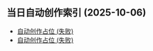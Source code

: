 <!-- 汇总文件（聚合多文件标题） -->
## 当日自动创作索引 (2025-10-06)

- [自动创作占位 (失败)](copilot-2025-10-06-1.md)
- [自动创作占位 (失败)](copilot-2025-10-06-2.md)
